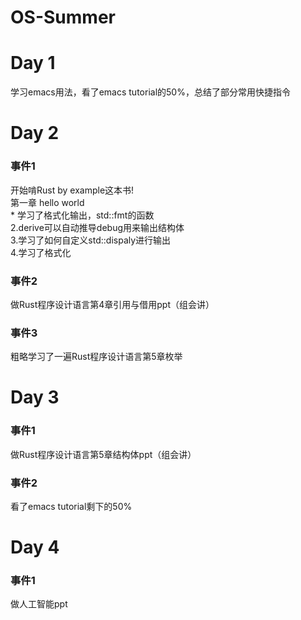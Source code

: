 # OS-Summer

# Day 1
学习emacs用法，看了emacs tutorial的50%，总结了部分常用快捷指令

# Day 2
### 事件1
  开始啃Rust by example这本书!  
  第一章 hello world  
       * 学习了格式化输出，std::fmt的函数  
       2.derive可以自动推导debug用来输出结构体  
       3.学习了如何自定义std::dispaly进行输出  
       4.学习了格式化  
### 事件2
  做Rust程序设计语言第4章引用与借用ppt（组会讲）
### 事件3
  粗略学习了一遍Rust程序设计语言第5章枚举
  
  
# Day 3
### 事件1
  做Rust程序设计语言第5章结构体ppt（组会讲）
### 事件2
  看了emacs tutorial剩下的50%
  
# Day 4
### 事件1
  做人工智能ppt
  
